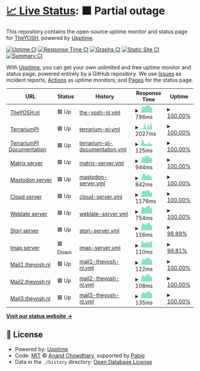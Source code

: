 # [📈 Live Status](https://theyosh.github.io/upptime): <!--live status--> **🟧 Partial outage**

This repository contains the open-source uptime monitor and status page for [TheYOSH](https://theyosh.nl), powered by [Upptime](https://github.com/upptime/upptime).

[![Uptime CI](https://github.com/theyosh/upptime/workflows/Uptime%20CI/badge.svg)](https://github.com/theyosh/upptime/actions?query=workflow%3A%22Uptime+CI%22)
[![Response Time CI](https://github.com/theyosh/upptime/workflows/Response%20Time%20CI/badge.svg)](https://github.com/theyosh/upptime/actions?query=workflow%3A%22Response+Time+CI%22)
[![Graphs CI](https://github.com/theyosh/upptime/workflows/Graphs%20CI/badge.svg)](https://github.com/theyosh/upptime/actions?query=workflow%3A%22Graphs+CI%22)
[![Static Site CI](https://github.com/theyosh/upptime/workflows/Static%20Site%20CI/badge.svg)](https://github.com/theyosh/upptime/actions?query=workflow%3A%22Static+Site+CI%22)
[![Summary CI](https://github.com/theyosh/upptime/workflows/Summary%20CI/badge.svg)](https://github.com/theyosh/upptime/actions?query=workflow%3A%22Summary+CI%22)

With [Upptime](https://upptime.js.org), you can get your own unlimited and free uptime monitor and status page, powered entirely by a GitHub repository. We use [Issues](https://github.com/theyosh/upptime/issues) as incident reports, [Actions](https://github.com/theyosh/upptime/actions) as uptime monitors, and [Pages](https://theyosh.github.io/upptime) for the status page.

<!--start: status pages-->
<!-- This summary is generated by Upptime (https://github.com/upptime/upptime) -->
<!-- Do not edit this manually, your changes will be overwritten -->
<!-- prettier-ignore -->
| URL | Status | History | Response Time | Uptime |
| --- | ------ | ------- | ------------- | ------ |
| <img alt="" src="https://icons.duckduckgo.com/ip3/theyosh.nl.ico" height="13"> [TheYOSH.nl](https://theyosh.nl) | 🟩 Up | [the-yosh-nl.yml](https://github.com/theyosh/upptime/commits/HEAD/history/the-yosh-nl.yml) | <details><summary><img alt="Response time graph" src="./graphs/the-yosh-nl/response-time-week.png" height="20"> 786ms</summary><br><a href="https://theyosh.github.io/upptime/history/the-yosh-nl"><img alt="Response time 826" src="https://img.shields.io/endpoint?url=https%3A%2F%2Fraw.githubusercontent.com%2Ftheyosh%2Fupptime%2FHEAD%2Fapi%2Fthe-yosh-nl%2Fresponse-time.json"></a><br><a href="https://theyosh.github.io/upptime/history/the-yosh-nl"><img alt="24-hour response time 668" src="https://img.shields.io/endpoint?url=https%3A%2F%2Fraw.githubusercontent.com%2Ftheyosh%2Fupptime%2FHEAD%2Fapi%2Fthe-yosh-nl%2Fresponse-time-day.json"></a><br><a href="https://theyosh.github.io/upptime/history/the-yosh-nl"><img alt="7-day response time 786" src="https://img.shields.io/endpoint?url=https%3A%2F%2Fraw.githubusercontent.com%2Ftheyosh%2Fupptime%2FHEAD%2Fapi%2Fthe-yosh-nl%2Fresponse-time-week.json"></a><br><a href="https://theyosh.github.io/upptime/history/the-yosh-nl"><img alt="30-day response time 762" src="https://img.shields.io/endpoint?url=https%3A%2F%2Fraw.githubusercontent.com%2Ftheyosh%2Fupptime%2FHEAD%2Fapi%2Fthe-yosh-nl%2Fresponse-time-month.json"></a><br><a href="https://theyosh.github.io/upptime/history/the-yosh-nl"><img alt="1-year response time 826" src="https://img.shields.io/endpoint?url=https%3A%2F%2Fraw.githubusercontent.com%2Ftheyosh%2Fupptime%2FHEAD%2Fapi%2Fthe-yosh-nl%2Fresponse-time-year.json"></a></details> | <details><summary><a href="https://theyosh.github.io/upptime/history/the-yosh-nl">100.00%</a></summary><a href="https://theyosh.github.io/upptime/history/the-yosh-nl"><img alt="All-time uptime 99.95%" src="https://img.shields.io/endpoint?url=https%3A%2F%2Fraw.githubusercontent.com%2Ftheyosh%2Fupptime%2FHEAD%2Fapi%2Fthe-yosh-nl%2Fuptime.json"></a><br><a href="https://theyosh.github.io/upptime/history/the-yosh-nl"><img alt="24-hour uptime 100.00%" src="https://img.shields.io/endpoint?url=https%3A%2F%2Fraw.githubusercontent.com%2Ftheyosh%2Fupptime%2FHEAD%2Fapi%2Fthe-yosh-nl%2Fuptime-day.json"></a><br><a href="https://theyosh.github.io/upptime/history/the-yosh-nl"><img alt="7-day uptime 100.00%" src="https://img.shields.io/endpoint?url=https%3A%2F%2Fraw.githubusercontent.com%2Ftheyosh%2Fupptime%2FHEAD%2Fapi%2Fthe-yosh-nl%2Fuptime-week.json"></a><br><a href="https://theyosh.github.io/upptime/history/the-yosh-nl"><img alt="30-day uptime 100.00%" src="https://img.shields.io/endpoint?url=https%3A%2F%2Fraw.githubusercontent.com%2Ftheyosh%2Fupptime%2FHEAD%2Fapi%2Fthe-yosh-nl%2Fuptime-month.json"></a><br><a href="https://theyosh.github.io/upptime/history/the-yosh-nl"><img alt="1-year uptime 99.95%" src="https://img.shields.io/endpoint?url=https%3A%2F%2Fraw.githubusercontent.com%2Ftheyosh%2Fupptime%2FHEAD%2Fapi%2Fthe-yosh-nl%2Fuptime-year.json"></a></details>
| <img alt="" src="https://icons.duckduckgo.com/ip3/terrarium.theyosh.nl.ico" height="13"> [TerrariumPI](https://terrarium.theyosh.nl) | 🟩 Up | [terrarium-pi.yml](https://github.com/theyosh/upptime/commits/HEAD/history/terrarium-pi.yml) | <details><summary><img alt="Response time graph" src="./graphs/terrarium-pi/response-time-week.png" height="20"> 2027ms</summary><br><a href="https://theyosh.github.io/upptime/history/terrarium-pi"><img alt="Response time 1957" src="https://img.shields.io/endpoint?url=https%3A%2F%2Fraw.githubusercontent.com%2Ftheyosh%2Fupptime%2FHEAD%2Fapi%2Fterrarium-pi%2Fresponse-time.json"></a><br><a href="https://theyosh.github.io/upptime/history/terrarium-pi"><img alt="24-hour response time 675" src="https://img.shields.io/endpoint?url=https%3A%2F%2Fraw.githubusercontent.com%2Ftheyosh%2Fupptime%2FHEAD%2Fapi%2Fterrarium-pi%2Fresponse-time-day.json"></a><br><a href="https://theyosh.github.io/upptime/history/terrarium-pi"><img alt="7-day response time 2027" src="https://img.shields.io/endpoint?url=https%3A%2F%2Fraw.githubusercontent.com%2Ftheyosh%2Fupptime%2FHEAD%2Fapi%2Fterrarium-pi%2Fresponse-time-week.json"></a><br><a href="https://theyosh.github.io/upptime/history/terrarium-pi"><img alt="30-day response time 1473" src="https://img.shields.io/endpoint?url=https%3A%2F%2Fraw.githubusercontent.com%2Ftheyosh%2Fupptime%2FHEAD%2Fapi%2Fterrarium-pi%2Fresponse-time-month.json"></a><br><a href="https://theyosh.github.io/upptime/history/terrarium-pi"><img alt="1-year response time 1957" src="https://img.shields.io/endpoint?url=https%3A%2F%2Fraw.githubusercontent.com%2Ftheyosh%2Fupptime%2FHEAD%2Fapi%2Fterrarium-pi%2Fresponse-time-year.json"></a></details> | <details><summary><a href="https://theyosh.github.io/upptime/history/terrarium-pi">100.00%</a></summary><a href="https://theyosh.github.io/upptime/history/terrarium-pi"><img alt="All-time uptime 99.93%" src="https://img.shields.io/endpoint?url=https%3A%2F%2Fraw.githubusercontent.com%2Ftheyosh%2Fupptime%2FHEAD%2Fapi%2Fterrarium-pi%2Fuptime.json"></a><br><a href="https://theyosh.github.io/upptime/history/terrarium-pi"><img alt="24-hour uptime 100.00%" src="https://img.shields.io/endpoint?url=https%3A%2F%2Fraw.githubusercontent.com%2Ftheyosh%2Fupptime%2FHEAD%2Fapi%2Fterrarium-pi%2Fuptime-day.json"></a><br><a href="https://theyosh.github.io/upptime/history/terrarium-pi"><img alt="7-day uptime 100.00%" src="https://img.shields.io/endpoint?url=https%3A%2F%2Fraw.githubusercontent.com%2Ftheyosh%2Fupptime%2FHEAD%2Fapi%2Fterrarium-pi%2Fuptime-week.json"></a><br><a href="https://theyosh.github.io/upptime/history/terrarium-pi"><img alt="30-day uptime 99.98%" src="https://img.shields.io/endpoint?url=https%3A%2F%2Fraw.githubusercontent.com%2Ftheyosh%2Fupptime%2FHEAD%2Fapi%2Fterrarium-pi%2Fuptime-month.json"></a><br><a href="https://theyosh.github.io/upptime/history/terrarium-pi"><img alt="1-year uptime 99.93%" src="https://img.shields.io/endpoint?url=https%3A%2F%2Fraw.githubusercontent.com%2Ftheyosh%2Fupptime%2FHEAD%2Fapi%2Fterrarium-pi%2Fuptime-year.json"></a></details>
| <img alt="" src="https://theyosh.github.io/TerrariumPI/assets/img/favicons/favicon-96x96.png" height="13"> [TerrariumPI Documentation](https://theyosh.github.io/TerrariumPI/) | 🟩 Up | [terrarium-pi-documentation.yml](https://github.com/theyosh/upptime/commits/HEAD/history/terrarium-pi-documentation.yml) | <details><summary><img alt="Response time graph" src="./graphs/terrarium-pi-documentation/response-time-week.png" height="20"> 125ms</summary><br><a href="https://theyosh.github.io/upptime/history/terrarium-pi-documentation"><img alt="Response time 113" src="https://img.shields.io/endpoint?url=https%3A%2F%2Fraw.githubusercontent.com%2Ftheyosh%2Fupptime%2FHEAD%2Fapi%2Fterrarium-pi-documentation%2Fresponse-time.json"></a><br><a href="https://theyosh.github.io/upptime/history/terrarium-pi-documentation"><img alt="24-hour response time 129" src="https://img.shields.io/endpoint?url=https%3A%2F%2Fraw.githubusercontent.com%2Ftheyosh%2Fupptime%2FHEAD%2Fapi%2Fterrarium-pi-documentation%2Fresponse-time-day.json"></a><br><a href="https://theyosh.github.io/upptime/history/terrarium-pi-documentation"><img alt="7-day response time 125" src="https://img.shields.io/endpoint?url=https%3A%2F%2Fraw.githubusercontent.com%2Ftheyosh%2Fupptime%2FHEAD%2Fapi%2Fterrarium-pi-documentation%2Fresponse-time-week.json"></a><br><a href="https://theyosh.github.io/upptime/history/terrarium-pi-documentation"><img alt="30-day response time 123" src="https://img.shields.io/endpoint?url=https%3A%2F%2Fraw.githubusercontent.com%2Ftheyosh%2Fupptime%2FHEAD%2Fapi%2Fterrarium-pi-documentation%2Fresponse-time-month.json"></a><br><a href="https://theyosh.github.io/upptime/history/terrarium-pi-documentation"><img alt="1-year response time 113" src="https://img.shields.io/endpoint?url=https%3A%2F%2Fraw.githubusercontent.com%2Ftheyosh%2Fupptime%2FHEAD%2Fapi%2Fterrarium-pi-documentation%2Fresponse-time-year.json"></a></details> | <details><summary><a href="https://theyosh.github.io/upptime/history/terrarium-pi-documentation">100.00%</a></summary><a href="https://theyosh.github.io/upptime/history/terrarium-pi-documentation"><img alt="All-time uptime 100.00%" src="https://img.shields.io/endpoint?url=https%3A%2F%2Fraw.githubusercontent.com%2Ftheyosh%2Fupptime%2FHEAD%2Fapi%2Fterrarium-pi-documentation%2Fuptime.json"></a><br><a href="https://theyosh.github.io/upptime/history/terrarium-pi-documentation"><img alt="24-hour uptime 100.00%" src="https://img.shields.io/endpoint?url=https%3A%2F%2Fraw.githubusercontent.com%2Ftheyosh%2Fupptime%2FHEAD%2Fapi%2Fterrarium-pi-documentation%2Fuptime-day.json"></a><br><a href="https://theyosh.github.io/upptime/history/terrarium-pi-documentation"><img alt="7-day uptime 100.00%" src="https://img.shields.io/endpoint?url=https%3A%2F%2Fraw.githubusercontent.com%2Ftheyosh%2Fupptime%2FHEAD%2Fapi%2Fterrarium-pi-documentation%2Fuptime-week.json"></a><br><a href="https://theyosh.github.io/upptime/history/terrarium-pi-documentation"><img alt="30-day uptime 100.00%" src="https://img.shields.io/endpoint?url=https%3A%2F%2Fraw.githubusercontent.com%2Ftheyosh%2Fupptime%2FHEAD%2Fapi%2Fterrarium-pi-documentation%2Fuptime-month.json"></a><br><a href="https://theyosh.github.io/upptime/history/terrarium-pi-documentation"><img alt="1-year uptime 100.00%" src="https://img.shields.io/endpoint?url=https%3A%2F%2Fraw.githubusercontent.com%2Ftheyosh%2Fupptime%2FHEAD%2Fapi%2Fterrarium-pi-documentation%2Fuptime-year.json"></a></details>
| <img alt="" src="https://matrix.org/assets/favicon.svg" height="13"> [Matrix server](https://matrix.theyosh.nl) | 🟩 Up | [matrix-server.yml](https://github.com/theyosh/upptime/commits/HEAD/history/matrix-server.yml) | <details><summary><img alt="Response time graph" src="./graphs/matrix-server/response-time-week.png" height="20"> 944ms</summary><br><a href="https://theyosh.github.io/upptime/history/matrix-server"><img alt="Response time 932" src="https://img.shields.io/endpoint?url=https%3A%2F%2Fraw.githubusercontent.com%2Ftheyosh%2Fupptime%2FHEAD%2Fapi%2Fmatrix-server%2Fresponse-time.json"></a><br><a href="https://theyosh.github.io/upptime/history/matrix-server"><img alt="24-hour response time 786" src="https://img.shields.io/endpoint?url=https%3A%2F%2Fraw.githubusercontent.com%2Ftheyosh%2Fupptime%2FHEAD%2Fapi%2Fmatrix-server%2Fresponse-time-day.json"></a><br><a href="https://theyosh.github.io/upptime/history/matrix-server"><img alt="7-day response time 944" src="https://img.shields.io/endpoint?url=https%3A%2F%2Fraw.githubusercontent.com%2Ftheyosh%2Fupptime%2FHEAD%2Fapi%2Fmatrix-server%2Fresponse-time-week.json"></a><br><a href="https://theyosh.github.io/upptime/history/matrix-server"><img alt="30-day response time 844" src="https://img.shields.io/endpoint?url=https%3A%2F%2Fraw.githubusercontent.com%2Ftheyosh%2Fupptime%2FHEAD%2Fapi%2Fmatrix-server%2Fresponse-time-month.json"></a><br><a href="https://theyosh.github.io/upptime/history/matrix-server"><img alt="1-year response time 932" src="https://img.shields.io/endpoint?url=https%3A%2F%2Fraw.githubusercontent.com%2Ftheyosh%2Fupptime%2FHEAD%2Fapi%2Fmatrix-server%2Fresponse-time-year.json"></a></details> | <details><summary><a href="https://theyosh.github.io/upptime/history/matrix-server">100.00%</a></summary><a href="https://theyosh.github.io/upptime/history/matrix-server"><img alt="All-time uptime 99.95%" src="https://img.shields.io/endpoint?url=https%3A%2F%2Fraw.githubusercontent.com%2Ftheyosh%2Fupptime%2FHEAD%2Fapi%2Fmatrix-server%2Fuptime.json"></a><br><a href="https://theyosh.github.io/upptime/history/matrix-server"><img alt="24-hour uptime 100.00%" src="https://img.shields.io/endpoint?url=https%3A%2F%2Fraw.githubusercontent.com%2Ftheyosh%2Fupptime%2FHEAD%2Fapi%2Fmatrix-server%2Fuptime-day.json"></a><br><a href="https://theyosh.github.io/upptime/history/matrix-server"><img alt="7-day uptime 100.00%" src="https://img.shields.io/endpoint?url=https%3A%2F%2Fraw.githubusercontent.com%2Ftheyosh%2Fupptime%2FHEAD%2Fapi%2Fmatrix-server%2Fuptime-week.json"></a><br><a href="https://theyosh.github.io/upptime/history/matrix-server"><img alt="30-day uptime 99.98%" src="https://img.shields.io/endpoint?url=https%3A%2F%2Fraw.githubusercontent.com%2Ftheyosh%2Fupptime%2FHEAD%2Fapi%2Fmatrix-server%2Fuptime-month.json"></a><br><a href="https://theyosh.github.io/upptime/history/matrix-server"><img alt="1-year uptime 99.95%" src="https://img.shields.io/endpoint?url=https%3A%2F%2Fraw.githubusercontent.com%2Ftheyosh%2Fupptime%2FHEAD%2Fapi%2Fmatrix-server%2Fuptime-year.json"></a></details>
| <img alt="" src="https://icons.duckduckgo.com/ip3/mastodon.theyosh.nl.ico" height="13"> [Mastodon server](https://mastodon.theyosh.nl) | 🟩 Up | [mastodon-server.yml](https://github.com/theyosh/upptime/commits/HEAD/history/mastodon-server.yml) | <details><summary><img alt="Response time graph" src="./graphs/mastodon-server/response-time-week.png" height="20"> 842ms</summary><br><a href="https://theyosh.github.io/upptime/history/mastodon-server"><img alt="Response time 766" src="https://img.shields.io/endpoint?url=https%3A%2F%2Fraw.githubusercontent.com%2Ftheyosh%2Fupptime%2FHEAD%2Fapi%2Fmastodon-server%2Fresponse-time.json"></a><br><a href="https://theyosh.github.io/upptime/history/mastodon-server"><img alt="24-hour response time 523" src="https://img.shields.io/endpoint?url=https%3A%2F%2Fraw.githubusercontent.com%2Ftheyosh%2Fupptime%2FHEAD%2Fapi%2Fmastodon-server%2Fresponse-time-day.json"></a><br><a href="https://theyosh.github.io/upptime/history/mastodon-server"><img alt="7-day response time 842" src="https://img.shields.io/endpoint?url=https%3A%2F%2Fraw.githubusercontent.com%2Ftheyosh%2Fupptime%2FHEAD%2Fapi%2Fmastodon-server%2Fresponse-time-week.json"></a><br><a href="https://theyosh.github.io/upptime/history/mastodon-server"><img alt="30-day response time 736" src="https://img.shields.io/endpoint?url=https%3A%2F%2Fraw.githubusercontent.com%2Ftheyosh%2Fupptime%2FHEAD%2Fapi%2Fmastodon-server%2Fresponse-time-month.json"></a><br><a href="https://theyosh.github.io/upptime/history/mastodon-server"><img alt="1-year response time 766" src="https://img.shields.io/endpoint?url=https%3A%2F%2Fraw.githubusercontent.com%2Ftheyosh%2Fupptime%2FHEAD%2Fapi%2Fmastodon-server%2Fresponse-time-year.json"></a></details> | <details><summary><a href="https://theyosh.github.io/upptime/history/mastodon-server">100.00%</a></summary><a href="https://theyosh.github.io/upptime/history/mastodon-server"><img alt="All-time uptime 99.71%" src="https://img.shields.io/endpoint?url=https%3A%2F%2Fraw.githubusercontent.com%2Ftheyosh%2Fupptime%2FHEAD%2Fapi%2Fmastodon-server%2Fuptime.json"></a><br><a href="https://theyosh.github.io/upptime/history/mastodon-server"><img alt="24-hour uptime 100.00%" src="https://img.shields.io/endpoint?url=https%3A%2F%2Fraw.githubusercontent.com%2Ftheyosh%2Fupptime%2FHEAD%2Fapi%2Fmastodon-server%2Fuptime-day.json"></a><br><a href="https://theyosh.github.io/upptime/history/mastodon-server"><img alt="7-day uptime 100.00%" src="https://img.shields.io/endpoint?url=https%3A%2F%2Fraw.githubusercontent.com%2Ftheyosh%2Fupptime%2FHEAD%2Fapi%2Fmastodon-server%2Fuptime-week.json"></a><br><a href="https://theyosh.github.io/upptime/history/mastodon-server"><img alt="30-day uptime 99.98%" src="https://img.shields.io/endpoint?url=https%3A%2F%2Fraw.githubusercontent.com%2Ftheyosh%2Fupptime%2FHEAD%2Fapi%2Fmastodon-server%2Fuptime-month.json"></a><br><a href="https://theyosh.github.io/upptime/history/mastodon-server"><img alt="1-year uptime 99.71%" src="https://img.shields.io/endpoint?url=https%3A%2F%2Fraw.githubusercontent.com%2Ftheyosh%2Fupptime%2FHEAD%2Fapi%2Fmastodon-server%2Fuptime-year.json"></a></details>
| <img alt="" src="https://icons.duckduckgo.com/ip3/cloud.theyosh.nl.ico" height="13"> [Cloud server](https://cloud.theyosh.nl) | 🟩 Up | [cloud-server.yml](https://github.com/theyosh/upptime/commits/HEAD/history/cloud-server.yml) | <details><summary><img alt="Response time graph" src="./graphs/cloud-server/response-time-week.png" height="20"> 1176ms</summary><br><a href="https://theyosh.github.io/upptime/history/cloud-server"><img alt="Response time 1191" src="https://img.shields.io/endpoint?url=https%3A%2F%2Fraw.githubusercontent.com%2Ftheyosh%2Fupptime%2FHEAD%2Fapi%2Fcloud-server%2Fresponse-time.json"></a><br><a href="https://theyosh.github.io/upptime/history/cloud-server"><img alt="24-hour response time 971" src="https://img.shields.io/endpoint?url=https%3A%2F%2Fraw.githubusercontent.com%2Ftheyosh%2Fupptime%2FHEAD%2Fapi%2Fcloud-server%2Fresponse-time-day.json"></a><br><a href="https://theyosh.github.io/upptime/history/cloud-server"><img alt="7-day response time 1176" src="https://img.shields.io/endpoint?url=https%3A%2F%2Fraw.githubusercontent.com%2Ftheyosh%2Fupptime%2FHEAD%2Fapi%2Fcloud-server%2Fresponse-time-week.json"></a><br><a href="https://theyosh.github.io/upptime/history/cloud-server"><img alt="30-day response time 1104" src="https://img.shields.io/endpoint?url=https%3A%2F%2Fraw.githubusercontent.com%2Ftheyosh%2Fupptime%2FHEAD%2Fapi%2Fcloud-server%2Fresponse-time-month.json"></a><br><a href="https://theyosh.github.io/upptime/history/cloud-server"><img alt="1-year response time 1191" src="https://img.shields.io/endpoint?url=https%3A%2F%2Fraw.githubusercontent.com%2Ftheyosh%2Fupptime%2FHEAD%2Fapi%2Fcloud-server%2Fresponse-time-year.json"></a></details> | <details><summary><a href="https://theyosh.github.io/upptime/history/cloud-server">100.00%</a></summary><a href="https://theyosh.github.io/upptime/history/cloud-server"><img alt="All-time uptime 98.15%" src="https://img.shields.io/endpoint?url=https%3A%2F%2Fraw.githubusercontent.com%2Ftheyosh%2Fupptime%2FHEAD%2Fapi%2Fcloud-server%2Fuptime.json"></a><br><a href="https://theyosh.github.io/upptime/history/cloud-server"><img alt="24-hour uptime 100.00%" src="https://img.shields.io/endpoint?url=https%3A%2F%2Fraw.githubusercontent.com%2Ftheyosh%2Fupptime%2FHEAD%2Fapi%2Fcloud-server%2Fuptime-day.json"></a><br><a href="https://theyosh.github.io/upptime/history/cloud-server"><img alt="7-day uptime 100.00%" src="https://img.shields.io/endpoint?url=https%3A%2F%2Fraw.githubusercontent.com%2Ftheyosh%2Fupptime%2FHEAD%2Fapi%2Fcloud-server%2Fuptime-week.json"></a><br><a href="https://theyosh.github.io/upptime/history/cloud-server"><img alt="30-day uptime 99.98%" src="https://img.shields.io/endpoint?url=https%3A%2F%2Fraw.githubusercontent.com%2Ftheyosh%2Fupptime%2FHEAD%2Fapi%2Fcloud-server%2Fuptime-month.json"></a><br><a href="https://theyosh.github.io/upptime/history/cloud-server"><img alt="1-year uptime 98.15%" src="https://img.shields.io/endpoint?url=https%3A%2F%2Fraw.githubusercontent.com%2Ftheyosh%2Fupptime%2FHEAD%2Fapi%2Fcloud-server%2Fuptime-year.json"></a></details>
| <img alt="" src="https://icons.duckduckgo.com/ip3/weblate.theyosh.nl.ico" height="13"> [Weblate server](https://weblate.theyosh.nl) | 🟩 Up | [weblate-server.yml](https://github.com/theyosh/upptime/commits/HEAD/history/weblate-server.yml) | <details><summary><img alt="Response time graph" src="./graphs/weblate-server/response-time-week.png" height="20"> 754ms</summary><br><a href="https://theyosh.github.io/upptime/history/weblate-server"><img alt="Response time 801" src="https://img.shields.io/endpoint?url=https%3A%2F%2Fraw.githubusercontent.com%2Ftheyosh%2Fupptime%2FHEAD%2Fapi%2Fweblate-server%2Fresponse-time.json"></a><br><a href="https://theyosh.github.io/upptime/history/weblate-server"><img alt="24-hour response time 757" src="https://img.shields.io/endpoint?url=https%3A%2F%2Fraw.githubusercontent.com%2Ftheyosh%2Fupptime%2FHEAD%2Fapi%2Fweblate-server%2Fresponse-time-day.json"></a><br><a href="https://theyosh.github.io/upptime/history/weblate-server"><img alt="7-day response time 754" src="https://img.shields.io/endpoint?url=https%3A%2F%2Fraw.githubusercontent.com%2Ftheyosh%2Fupptime%2FHEAD%2Fapi%2Fweblate-server%2Fresponse-time-week.json"></a><br><a href="https://theyosh.github.io/upptime/history/weblate-server"><img alt="30-day response time 772" src="https://img.shields.io/endpoint?url=https%3A%2F%2Fraw.githubusercontent.com%2Ftheyosh%2Fupptime%2FHEAD%2Fapi%2Fweblate-server%2Fresponse-time-month.json"></a><br><a href="https://theyosh.github.io/upptime/history/weblate-server"><img alt="1-year response time 801" src="https://img.shields.io/endpoint?url=https%3A%2F%2Fraw.githubusercontent.com%2Ftheyosh%2Fupptime%2FHEAD%2Fapi%2Fweblate-server%2Fresponse-time-year.json"></a></details> | <details><summary><a href="https://theyosh.github.io/upptime/history/weblate-server">100.00%</a></summary><a href="https://theyosh.github.io/upptime/history/weblate-server"><img alt="All-time uptime 99.62%" src="https://img.shields.io/endpoint?url=https%3A%2F%2Fraw.githubusercontent.com%2Ftheyosh%2Fupptime%2FHEAD%2Fapi%2Fweblate-server%2Fuptime.json"></a><br><a href="https://theyosh.github.io/upptime/history/weblate-server"><img alt="24-hour uptime 100.00%" src="https://img.shields.io/endpoint?url=https%3A%2F%2Fraw.githubusercontent.com%2Ftheyosh%2Fupptime%2FHEAD%2Fapi%2Fweblate-server%2Fuptime-day.json"></a><br><a href="https://theyosh.github.io/upptime/history/weblate-server"><img alt="7-day uptime 100.00%" src="https://img.shields.io/endpoint?url=https%3A%2F%2Fraw.githubusercontent.com%2Ftheyosh%2Fupptime%2FHEAD%2Fapi%2Fweblate-server%2Fuptime-week.json"></a><br><a href="https://theyosh.github.io/upptime/history/weblate-server"><img alt="30-day uptime 99.98%" src="https://img.shields.io/endpoint?url=https%3A%2F%2Fraw.githubusercontent.com%2Ftheyosh%2Fupptime%2FHEAD%2Fapi%2Fweblate-server%2Fuptime-month.json"></a><br><a href="https://theyosh.github.io/upptime/history/weblate-server"><img alt="1-year uptime 99.62%" src="https://img.shields.io/endpoint?url=https%3A%2F%2Fraw.githubusercontent.com%2Ftheyosh%2Fupptime%2FHEAD%2Fapi%2Fweblate-server%2Fuptime-year.json"></a></details>
| <img alt="" src="https://cdn.prod.website-files.com/65d78d3b8dbb1f54a94020c7/660e34e73c1859e2a3f19840_storj-favicon-lt.png" height="13"> [Storj server](storj.theyosh.nl) | 🟩 Up | [storj-server.yml](https://github.com/theyosh/upptime/commits/HEAD/history/storj-server.yml) | <details><summary><img alt="Response time graph" src="./graphs/storj-server/response-time-week.png" height="20"> 116ms</summary><br><a href="https://theyosh.github.io/upptime/history/storj-server"><img alt="Response time 114" src="https://img.shields.io/endpoint?url=https%3A%2F%2Fraw.githubusercontent.com%2Ftheyosh%2Fupptime%2FHEAD%2Fapi%2Fstorj-server%2Fresponse-time.json"></a><br><a href="https://theyosh.github.io/upptime/history/storj-server"><img alt="24-hour response time 93" src="https://img.shields.io/endpoint?url=https%3A%2F%2Fraw.githubusercontent.com%2Ftheyosh%2Fupptime%2FHEAD%2Fapi%2Fstorj-server%2Fresponse-time-day.json"></a><br><a href="https://theyosh.github.io/upptime/history/storj-server"><img alt="7-day response time 116" src="https://img.shields.io/endpoint?url=https%3A%2F%2Fraw.githubusercontent.com%2Ftheyosh%2Fupptime%2FHEAD%2Fapi%2Fstorj-server%2Fresponse-time-week.json"></a><br><a href="https://theyosh.github.io/upptime/history/storj-server"><img alt="30-day response time 111" src="https://img.shields.io/endpoint?url=https%3A%2F%2Fraw.githubusercontent.com%2Ftheyosh%2Fupptime%2FHEAD%2Fapi%2Fstorj-server%2Fresponse-time-month.json"></a><br><a href="https://theyosh.github.io/upptime/history/storj-server"><img alt="1-year response time 114" src="https://img.shields.io/endpoint?url=https%3A%2F%2Fraw.githubusercontent.com%2Ftheyosh%2Fupptime%2FHEAD%2Fapi%2Fstorj-server%2Fresponse-time-year.json"></a></details> | <details><summary><a href="https://theyosh.github.io/upptime/history/storj-server">98.89%</a></summary><a href="https://theyosh.github.io/upptime/history/storj-server"><img alt="All-time uptime 99.82%" src="https://img.shields.io/endpoint?url=https%3A%2F%2Fraw.githubusercontent.com%2Ftheyosh%2Fupptime%2FHEAD%2Fapi%2Fstorj-server%2Fuptime.json"></a><br><a href="https://theyosh.github.io/upptime/history/storj-server"><img alt="24-hour uptime 100.00%" src="https://img.shields.io/endpoint?url=https%3A%2F%2Fraw.githubusercontent.com%2Ftheyosh%2Fupptime%2FHEAD%2Fapi%2Fstorj-server%2Fuptime-day.json"></a><br><a href="https://theyosh.github.io/upptime/history/storj-server"><img alt="7-day uptime 98.89%" src="https://img.shields.io/endpoint?url=https%3A%2F%2Fraw.githubusercontent.com%2Ftheyosh%2Fupptime%2FHEAD%2Fapi%2Fstorj-server%2Fuptime-week.json"></a><br><a href="https://theyosh.github.io/upptime/history/storj-server"><img alt="30-day uptime 99.74%" src="https://img.shields.io/endpoint?url=https%3A%2F%2Fraw.githubusercontent.com%2Ftheyosh%2Fupptime%2FHEAD%2Fapi%2Fstorj-server%2Fuptime-month.json"></a><br><a href="https://theyosh.github.io/upptime/history/storj-server"><img alt="1-year uptime 99.82%" src="https://img.shields.io/endpoint?url=https%3A%2F%2Fraw.githubusercontent.com%2Ftheyosh%2Fupptime%2FHEAD%2Fapi%2Fstorj-server%2Fuptime-year.json"></a></details>
| <img alt="" src="https://icons.duckduckgo.com/ip3/null.ico" height="13"> [Imap server](mail.theyosh.nl) | 🟥 Down | [imap-server.yml](https://github.com/theyosh/upptime/commits/HEAD/history/imap-server.yml) | <details><summary><img alt="Response time graph" src="./graphs/imap-server/response-time-week.png" height="20"> 110ms</summary><br><a href="https://theyosh.github.io/upptime/history/imap-server"><img alt="Response time 113" src="https://img.shields.io/endpoint?url=https%3A%2F%2Fraw.githubusercontent.com%2Ftheyosh%2Fupptime%2FHEAD%2Fapi%2Fimap-server%2Fresponse-time.json"></a><br><a href="https://theyosh.github.io/upptime/history/imap-server"><img alt="24-hour response time 116" src="https://img.shields.io/endpoint?url=https%3A%2F%2Fraw.githubusercontent.com%2Ftheyosh%2Fupptime%2FHEAD%2Fapi%2Fimap-server%2Fresponse-time-day.json"></a><br><a href="https://theyosh.github.io/upptime/history/imap-server"><img alt="7-day response time 110" src="https://img.shields.io/endpoint?url=https%3A%2F%2Fraw.githubusercontent.com%2Ftheyosh%2Fupptime%2FHEAD%2Fapi%2Fimap-server%2Fresponse-time-week.json"></a><br><a href="https://theyosh.github.io/upptime/history/imap-server"><img alt="30-day response time 109" src="https://img.shields.io/endpoint?url=https%3A%2F%2Fraw.githubusercontent.com%2Ftheyosh%2Fupptime%2FHEAD%2Fapi%2Fimap-server%2Fresponse-time-month.json"></a><br><a href="https://theyosh.github.io/upptime/history/imap-server"><img alt="1-year response time 113" src="https://img.shields.io/endpoint?url=https%3A%2F%2Fraw.githubusercontent.com%2Ftheyosh%2Fupptime%2FHEAD%2Fapi%2Fimap-server%2Fresponse-time-year.json"></a></details> | <details><summary><a href="https://theyosh.github.io/upptime/history/imap-server">99.81%</a></summary><a href="https://theyosh.github.io/upptime/history/imap-server"><img alt="All-time uptime 99.97%" src="https://img.shields.io/endpoint?url=https%3A%2F%2Fraw.githubusercontent.com%2Ftheyosh%2Fupptime%2FHEAD%2Fapi%2Fimap-server%2Fuptime.json"></a><br><a href="https://theyosh.github.io/upptime/history/imap-server"><img alt="24-hour uptime 99.99%" src="https://img.shields.io/endpoint?url=https%3A%2F%2Fraw.githubusercontent.com%2Ftheyosh%2Fupptime%2FHEAD%2Fapi%2Fimap-server%2Fuptime-day.json"></a><br><a href="https://theyosh.github.io/upptime/history/imap-server"><img alt="7-day uptime 99.81%" src="https://img.shields.io/endpoint?url=https%3A%2F%2Fraw.githubusercontent.com%2Ftheyosh%2Fupptime%2FHEAD%2Fapi%2Fimap-server%2Fuptime-week.json"></a><br><a href="https://theyosh.github.io/upptime/history/imap-server"><img alt="30-day uptime 99.96%" src="https://img.shields.io/endpoint?url=https%3A%2F%2Fraw.githubusercontent.com%2Ftheyosh%2Fupptime%2FHEAD%2Fapi%2Fimap-server%2Fuptime-month.json"></a><br><a href="https://theyosh.github.io/upptime/history/imap-server"><img alt="1-year uptime 99.97%" src="https://img.shields.io/endpoint?url=https%3A%2F%2Fraw.githubusercontent.com%2Ftheyosh%2Fupptime%2FHEAD%2Fapi%2Fimap-server%2Fuptime-year.json"></a></details>
| <img alt="" src="https://icons.duckduckgo.com/ip3/null.ico" height="13"> [Mail1.theyosh.nl](mail1.theyosh.nl) | 🟩 Up | [mail1-theyosh-nl.yml](https://github.com/theyosh/upptime/commits/HEAD/history/mail1-theyosh-nl.yml) | <details><summary><img alt="Response time graph" src="./graphs/mail1-theyosh-nl/response-time-week.png" height="20"> 122ms</summary><br><a href="https://theyosh.github.io/upptime/history/mail1-theyosh-nl"><img alt="Response time 124" src="https://img.shields.io/endpoint?url=https%3A%2F%2Fraw.githubusercontent.com%2Ftheyosh%2Fupptime%2FHEAD%2Fapi%2Fmail1-theyosh-nl%2Fresponse-time.json"></a><br><a href="https://theyosh.github.io/upptime/history/mail1-theyosh-nl"><img alt="24-hour response time 101" src="https://img.shields.io/endpoint?url=https%3A%2F%2Fraw.githubusercontent.com%2Ftheyosh%2Fupptime%2FHEAD%2Fapi%2Fmail1-theyosh-nl%2Fresponse-time-day.json"></a><br><a href="https://theyosh.github.io/upptime/history/mail1-theyosh-nl"><img alt="7-day response time 122" src="https://img.shields.io/endpoint?url=https%3A%2F%2Fraw.githubusercontent.com%2Ftheyosh%2Fupptime%2FHEAD%2Fapi%2Fmail1-theyosh-nl%2Fresponse-time-week.json"></a><br><a href="https://theyosh.github.io/upptime/history/mail1-theyosh-nl"><img alt="30-day response time 119" src="https://img.shields.io/endpoint?url=https%3A%2F%2Fraw.githubusercontent.com%2Ftheyosh%2Fupptime%2FHEAD%2Fapi%2Fmail1-theyosh-nl%2Fresponse-time-month.json"></a><br><a href="https://theyosh.github.io/upptime/history/mail1-theyosh-nl"><img alt="1-year response time 124" src="https://img.shields.io/endpoint?url=https%3A%2F%2Fraw.githubusercontent.com%2Ftheyosh%2Fupptime%2FHEAD%2Fapi%2Fmail1-theyosh-nl%2Fresponse-time-year.json"></a></details> | <details><summary><a href="https://theyosh.github.io/upptime/history/mail1-theyosh-nl">100.00%</a></summary><a href="https://theyosh.github.io/upptime/history/mail1-theyosh-nl"><img alt="All-time uptime 100.00%" src="https://img.shields.io/endpoint?url=https%3A%2F%2Fraw.githubusercontent.com%2Ftheyosh%2Fupptime%2FHEAD%2Fapi%2Fmail1-theyosh-nl%2Fuptime.json"></a><br><a href="https://theyosh.github.io/upptime/history/mail1-theyosh-nl"><img alt="24-hour uptime 100.00%" src="https://img.shields.io/endpoint?url=https%3A%2F%2Fraw.githubusercontent.com%2Ftheyosh%2Fupptime%2FHEAD%2Fapi%2Fmail1-theyosh-nl%2Fuptime-day.json"></a><br><a href="https://theyosh.github.io/upptime/history/mail1-theyosh-nl"><img alt="7-day uptime 100.00%" src="https://img.shields.io/endpoint?url=https%3A%2F%2Fraw.githubusercontent.com%2Ftheyosh%2Fupptime%2FHEAD%2Fapi%2Fmail1-theyosh-nl%2Fuptime-week.json"></a><br><a href="https://theyosh.github.io/upptime/history/mail1-theyosh-nl"><img alt="30-day uptime 100.00%" src="https://img.shields.io/endpoint?url=https%3A%2F%2Fraw.githubusercontent.com%2Ftheyosh%2Fupptime%2FHEAD%2Fapi%2Fmail1-theyosh-nl%2Fuptime-month.json"></a><br><a href="https://theyosh.github.io/upptime/history/mail1-theyosh-nl"><img alt="1-year uptime 100.00%" src="https://img.shields.io/endpoint?url=https%3A%2F%2Fraw.githubusercontent.com%2Ftheyosh%2Fupptime%2FHEAD%2Fapi%2Fmail1-theyosh-nl%2Fuptime-year.json"></a></details>
| <img alt="" src="https://icons.duckduckgo.com/ip3/null.ico" height="13"> [Mail2.theyosh.nl](mail2.theyosh.nl) | 🟩 Up | [mail2-theyosh-nl.yml](https://github.com/theyosh/upptime/commits/HEAD/history/mail2-theyosh-nl.yml) | <details><summary><img alt="Response time graph" src="./graphs/mail2-theyosh-nl/response-time-week.png" height="20"> 108ms</summary><br><a href="https://theyosh.github.io/upptime/history/mail2-theyosh-nl"><img alt="Response time 108" src="https://img.shields.io/endpoint?url=https%3A%2F%2Fraw.githubusercontent.com%2Ftheyosh%2Fupptime%2FHEAD%2Fapi%2Fmail2-theyosh-nl%2Fresponse-time.json"></a><br><a href="https://theyosh.github.io/upptime/history/mail2-theyosh-nl"><img alt="24-hour response time 88" src="https://img.shields.io/endpoint?url=https%3A%2F%2Fraw.githubusercontent.com%2Ftheyosh%2Fupptime%2FHEAD%2Fapi%2Fmail2-theyosh-nl%2Fresponse-time-day.json"></a><br><a href="https://theyosh.github.io/upptime/history/mail2-theyosh-nl"><img alt="7-day response time 108" src="https://img.shields.io/endpoint?url=https%3A%2F%2Fraw.githubusercontent.com%2Ftheyosh%2Fupptime%2FHEAD%2Fapi%2Fmail2-theyosh-nl%2Fresponse-time-week.json"></a><br><a href="https://theyosh.github.io/upptime/history/mail2-theyosh-nl"><img alt="30-day response time 105" src="https://img.shields.io/endpoint?url=https%3A%2F%2Fraw.githubusercontent.com%2Ftheyosh%2Fupptime%2FHEAD%2Fapi%2Fmail2-theyosh-nl%2Fresponse-time-month.json"></a><br><a href="https://theyosh.github.io/upptime/history/mail2-theyosh-nl"><img alt="1-year response time 108" src="https://img.shields.io/endpoint?url=https%3A%2F%2Fraw.githubusercontent.com%2Ftheyosh%2Fupptime%2FHEAD%2Fapi%2Fmail2-theyosh-nl%2Fresponse-time-year.json"></a></details> | <details><summary><a href="https://theyosh.github.io/upptime/history/mail2-theyosh-nl">100.00%</a></summary><a href="https://theyosh.github.io/upptime/history/mail2-theyosh-nl"><img alt="All-time uptime 100.00%" src="https://img.shields.io/endpoint?url=https%3A%2F%2Fraw.githubusercontent.com%2Ftheyosh%2Fupptime%2FHEAD%2Fapi%2Fmail2-theyosh-nl%2Fuptime.json"></a><br><a href="https://theyosh.github.io/upptime/history/mail2-theyosh-nl"><img alt="24-hour uptime 100.00%" src="https://img.shields.io/endpoint?url=https%3A%2F%2Fraw.githubusercontent.com%2Ftheyosh%2Fupptime%2FHEAD%2Fapi%2Fmail2-theyosh-nl%2Fuptime-day.json"></a><br><a href="https://theyosh.github.io/upptime/history/mail2-theyosh-nl"><img alt="7-day uptime 100.00%" src="https://img.shields.io/endpoint?url=https%3A%2F%2Fraw.githubusercontent.com%2Ftheyosh%2Fupptime%2FHEAD%2Fapi%2Fmail2-theyosh-nl%2Fuptime-week.json"></a><br><a href="https://theyosh.github.io/upptime/history/mail2-theyosh-nl"><img alt="30-day uptime 100.00%" src="https://img.shields.io/endpoint?url=https%3A%2F%2Fraw.githubusercontent.com%2Ftheyosh%2Fupptime%2FHEAD%2Fapi%2Fmail2-theyosh-nl%2Fuptime-month.json"></a><br><a href="https://theyosh.github.io/upptime/history/mail2-theyosh-nl"><img alt="1-year uptime 100.00%" src="https://img.shields.io/endpoint?url=https%3A%2F%2Fraw.githubusercontent.com%2Ftheyosh%2Fupptime%2FHEAD%2Fapi%2Fmail2-theyosh-nl%2Fuptime-year.json"></a></details>
| <img alt="" src="https://icons.duckduckgo.com/ip3/null.ico" height="13"> [Mail3.theyosh.nl](mail3.theyosh.nl) | 🟩 Up | [mail3-theyosh-nl.yml](https://github.com/theyosh/upptime/commits/HEAD/history/mail3-theyosh-nl.yml) | <details><summary><img alt="Response time graph" src="./graphs/mail3-theyosh-nl/response-time-week.png" height="20"> 135ms</summary><br><a href="https://theyosh.github.io/upptime/history/mail3-theyosh-nl"><img alt="Response time 139" src="https://img.shields.io/endpoint?url=https%3A%2F%2Fraw.githubusercontent.com%2Ftheyosh%2Fupptime%2FHEAD%2Fapi%2Fmail3-theyosh-nl%2Fresponse-time.json"></a><br><a href="https://theyosh.github.io/upptime/history/mail3-theyosh-nl"><img alt="24-hour response time 115" src="https://img.shields.io/endpoint?url=https%3A%2F%2Fraw.githubusercontent.com%2Ftheyosh%2Fupptime%2FHEAD%2Fapi%2Fmail3-theyosh-nl%2Fresponse-time-day.json"></a><br><a href="https://theyosh.github.io/upptime/history/mail3-theyosh-nl"><img alt="7-day response time 135" src="https://img.shields.io/endpoint?url=https%3A%2F%2Fraw.githubusercontent.com%2Ftheyosh%2Fupptime%2FHEAD%2Fapi%2Fmail3-theyosh-nl%2Fresponse-time-week.json"></a><br><a href="https://theyosh.github.io/upptime/history/mail3-theyosh-nl"><img alt="30-day response time 134" src="https://img.shields.io/endpoint?url=https%3A%2F%2Fraw.githubusercontent.com%2Ftheyosh%2Fupptime%2FHEAD%2Fapi%2Fmail3-theyosh-nl%2Fresponse-time-month.json"></a><br><a href="https://theyosh.github.io/upptime/history/mail3-theyosh-nl"><img alt="1-year response time 139" src="https://img.shields.io/endpoint?url=https%3A%2F%2Fraw.githubusercontent.com%2Ftheyosh%2Fupptime%2FHEAD%2Fapi%2Fmail3-theyosh-nl%2Fresponse-time-year.json"></a></details> | <details><summary><a href="https://theyosh.github.io/upptime/history/mail3-theyosh-nl">100.00%</a></summary><a href="https://theyosh.github.io/upptime/history/mail3-theyosh-nl"><img alt="All-time uptime 99.98%" src="https://img.shields.io/endpoint?url=https%3A%2F%2Fraw.githubusercontent.com%2Ftheyosh%2Fupptime%2FHEAD%2Fapi%2Fmail3-theyosh-nl%2Fuptime.json"></a><br><a href="https://theyosh.github.io/upptime/history/mail3-theyosh-nl"><img alt="24-hour uptime 100.00%" src="https://img.shields.io/endpoint?url=https%3A%2F%2Fraw.githubusercontent.com%2Ftheyosh%2Fupptime%2FHEAD%2Fapi%2Fmail3-theyosh-nl%2Fuptime-day.json"></a><br><a href="https://theyosh.github.io/upptime/history/mail3-theyosh-nl"><img alt="7-day uptime 100.00%" src="https://img.shields.io/endpoint?url=https%3A%2F%2Fraw.githubusercontent.com%2Ftheyosh%2Fupptime%2FHEAD%2Fapi%2Fmail3-theyosh-nl%2Fuptime-week.json"></a><br><a href="https://theyosh.github.io/upptime/history/mail3-theyosh-nl"><img alt="30-day uptime 100.00%" src="https://img.shields.io/endpoint?url=https%3A%2F%2Fraw.githubusercontent.com%2Ftheyosh%2Fupptime%2FHEAD%2Fapi%2Fmail3-theyosh-nl%2Fuptime-month.json"></a><br><a href="https://theyosh.github.io/upptime/history/mail3-theyosh-nl"><img alt="1-year uptime 99.98%" src="https://img.shields.io/endpoint?url=https%3A%2F%2Fraw.githubusercontent.com%2Ftheyosh%2Fupptime%2FHEAD%2Fapi%2Fmail3-theyosh-nl%2Fuptime-year.json"></a></details>

<!--end: status pages-->

[**Visit our status website →**](https://theyosh.github.io/upptime)

## 📄 License

- Powered by: [Upptime](https://github.com/upptime/upptime)
- Code: [MIT](./LICENSE) © [Anand Chowdhary](https://anandchowdhary.com), supported by [Pabio](https://pabio.com)
- Data in the `./history` directory: [Open Database License](https://opendatacommons.org/licenses/odbl/1-0/)
